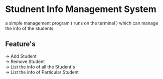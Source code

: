 
# Studnent Info Management System 
a simple management program ( runs on the terminal ) which can manage the info of the students.

## Feature's
-> Add Student <br>
-> Remove Student <br>
-> List the info of all the Student's <br>
-> List the info of Particular Student <br>


